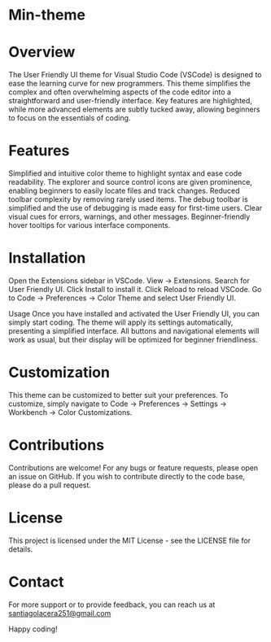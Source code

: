 # Min-theme

# Overview
The User Friendly UI theme for Visual Studio Code (VSCode) is designed to ease the learning curve for new programmers. This theme simplifies the complex and often overwhelming aspects of the code editor into a straightforward and user-friendly interface. Key features are highlighted, while more advanced elements are subtly tucked away, allowing beginners to focus on the essentials of coding.

# Features
Simplified and intuitive color theme to highlight syntax and ease code readability.
The explorer and source control icons are given prominence, enabling beginners to easily locate files and track changes.
Reduced toolbar complexity by removing rarely used items.
The debug toolbar is simplified and the use of debugging is made easy for first-time users.
Clear visual cues for errors, warnings, and other messages.
Beginner-friendly hover tooltips for various interface components.

# Installation
Open the Extensions sidebar in VSCode. View → Extensions.
Search for User Friendly UI.
Click Install to install it.
Click Reload to reload VSCode.
Go to Code → Preferences → Color Theme and select User Friendly UI.

Usage
Once you have installed and activated the User Friendly UI, you can simply start coding. The theme will apply its settings automatically, presenting a simplified interface. All buttons and navigational elements will work as usual, but their display will be optimized for beginner friendliness.

# Customization
This theme can be customized to better suit your preferences. To customize, simply navigate to Code → Preferences → Settings → Workbench → Color Customizations.

# Contributions
Contributions are welcome! For any bugs or feature requests, please open an issue on GitHub. If you wish to contribute directly to the code base, please do a pull request.

# License
This project is licensed under the MIT License - see the LICENSE file for details.

# Contact
For more support or to provide feedback, you can reach us at santiagolacera251@gmail.com

Happy coding!
